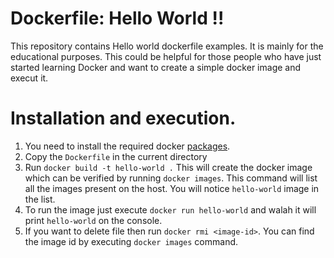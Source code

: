 # Dockerfile: Hello World  !!
This repository contains Hello world dockerfile examples. It is mainly for the educational purposes. This could be helpful for those people who have just started learning Docker and want to create a simple docker image and execut it.


# Installation and execution.
1. You need to install the required docker [packages](https://docs.docker.com/installation/ubuntulinux/).
1. Copy the `Dockerfile` in the current directory
1. Run `docker build -t hello-world .` This will create the docker image which can be verified by running `docker images`. This command will list all the images present on the host. You will notice `hello-world` image in the list.
1. To run the image just execute `docker run hello-world` and walah it will print `hello-world` on the console.
1. If you want to delete file then run `docker rmi <image-id>`. You can find the image id by executing `docker images` command.
